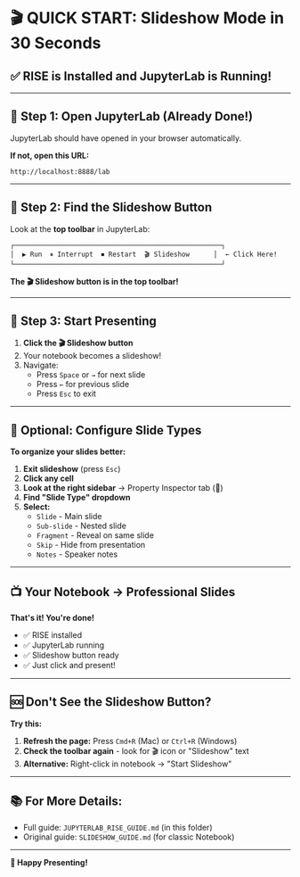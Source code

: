 # 🎬 QUICK START: Slideshow Mode in 30 Seconds

## ✅ **RISE is Installed and JupyterLab is Running!**

---

## 📍 **Step 1: Open JupyterLab (Already Done!)**

JupyterLab should have opened in your browser automatically.

**If not, open this URL:**
```
http://localhost:8888/lab
```

---

## 🎯 **Step 2: Find the Slideshow Button**

Look at the **top toolbar** in JupyterLab:

```
┌────────────────────────────────────────────────────┐
│  ▶ Run  ⏸ Interrupt  ⏹ Restart  🎬 Slideshow      │  ← Click Here!
└────────────────────────────────────────────────────┘
```

**The 🎬 Slideshow button is in the top toolbar!**

---

## 🚀 **Step 3: Start Presenting**

1. **Click the 🎬 Slideshow button**
2. Your notebook becomes a slideshow!
3. Navigate:
   - Press `Space` or `→` for next slide
   - Press `←` for previous slide  
   - Press `Esc` to exit

---

## 🎨 **Optional: Configure Slide Types**

**To organize your slides better:**

1. **Exit slideshow** (press `Esc`)
2. **Click any cell**
3. **Look at the right sidebar** → Property Inspector tab (🔧)
4. **Find "Slide Type" dropdown**
5. **Select:**
   - `Slide` - Main slide
   - `Sub-slide` - Nested slide
   - `Fragment` - Reveal on same slide
   - `Skip` - Hide from presentation
   - `Notes` - Speaker notes

---

## 📺 **Your Notebook → Professional Slides**

**That's it! You're done!**

- ✅ RISE installed
- ✅ JupyterLab running
- ✅ Slideshow button ready
- ✅ Just click and present!

---

## 🆘 **Don't See the Slideshow Button?**

**Try this:**

1. **Refresh the page:** Press `Cmd+R` (Mac) or `Ctrl+R` (Windows)
2. **Check the toolbar again** - look for 🎬 icon or "Slideshow" text
3. **Alternative:** Right-click in notebook → "Start Slideshow"

---

## 📚 **For More Details:**

- Full guide: `JUPYTERLAB_RISE_GUIDE.md` (in this folder)
- Original guide: `SLIDESHOW_GUIDE.md` (for classic Notebook)

---

**🎉 Happy Presenting!**




